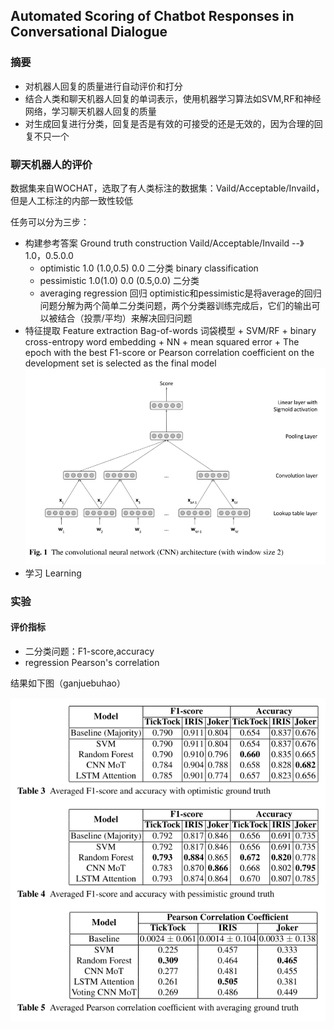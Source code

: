 ## Automated Scoring of Chatbot Responses in Conversational Dialogue
### 摘要
- 对机器人回复的质量进行自动评价和打分
- 结合人类和聊天机器人回复的单词表示，使用机器学习算法如SVM,RF和神经网络，学习聊天机器人回复的质量
- 对生成回复进行分类，回复是否是有效的可接受的还是无效的，因为合理的回复不只一个

### 聊天机器人的评价
数据集来自WOCHAT，选取了有人类标注的数据集：Vaild/Acceptable/Invaild，但是人工标注的内部一致性较低

任务可以分为三步：
- 构建参考答案 Ground truth construction
Vaild/Acceptable/Invaild --》 1.0，0.5.0.0
   - optimistic 1.0 (1.0,0.5) 0.0   二分类 binary classification
   - pessimistic 1.0(1.0) 0.0 (0.5,0.0)  二分类
   - averaging  regression 回归
  optimistic和pessimistic是将average的回归问题分解为两个简单二分类问题，两个分类器训练完成后，它们的输出可以被结合（投票/平均）来解决回归问题
- 特征提取 Feature extraction
  Bag-of-words 词袋模型 + SVM/RF + binary cross-entropy
  word embedding + NN + mean squared error + The epoch with the best F1-score or Pearson correlation coefficient on the development set
  is selected as the final model  
  ![](https://github.com/23LuZ/the-Evaluation-of-ChitChat-System/blob/master/pics/The%20convolutional%20neural%20network%20(CNN)%20architecture.PNG?raw=true)
- 学习 Learning

### 实验
#### 评价指标
- 二分类问题：F1-score,accuracy
- regression Pearson's correlation

结果如下图（ganjuebuhao）

![](https://github.com/23LuZ/the-Evaluation-of-ChitChat-System/blob/master/pics/Result.PNG?raw=true)

